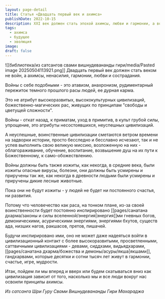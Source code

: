 ```yaml
---
layout: page-detail
title: Статья «Двадцать первый век и ахимса»
publishDate: 2022-10-15
description: XXI век должен стать эпохой ахимсы, любви и гармонии, а войны - пережитком прошлого и признаком деградации цивилизации. Воинственность ведет к регрессу и блокирует контакт с высшими, просветленными мирами, тогда как только ненасилие открывает путь к развитию и счастью. Судьба человечества зависит от освоения принципов ахимсы каждым человеком и обществом в целом.
tags:
  - ахимса
  - будущее
  - эволюция
image: 
draft: false
---
```

![[библиотека/из сатсангов свами вишнудевананды гири/media/Pasted image 20250504113921.png]]
 Двадцать первый век должен стать веком не войн, а ахимсы, ненасилия, гармонии, любви и сострадания.  
  
 Войны с себе подобными - это атавизм, анахронизм, рудиментарный пережиток темного прошлого расы людей, ее дурная карма.  
  
 Это не атрибут высокоразвитых, высококультурных цивилизаций, божественно-магических рас, живущих по принципам "свободы и цветущей сложности".  
  
 Войны - откат назад, к приматам, уход в примитив, в культ грубой силы, упрощение, это атрибуты несостоявшихся, неуспешных цивилизаций.  
  
 А неуспешные, воинственные цивилизации сметаются ветром времени на задворки истории, просто бесследно и бесславно исчезают, так и не успев выполнить свою великую миссию, возложенную на них - облагораживание, обучение, воспитание, возвышение душ на их пути к Божественному, к само-обожествлению.  
  
 Войны должны быть также изжиты, как некогда, в средние века, были изжиты опасные вирусы, болезни, они должны быть усмирены и приручены так же, как некогда в древности людьми были усмирены и приручены дикие лесные животные.  
  
 Пока они не будут изжиты - у людей не будет ни постоянного счастья, ни развития.  
  
 Потому что человечество как раса, на тонком плане, из-за своей воинственности будет постоянно инспирировано [[pages/санатана дхарма/законы и силы вселенной/энергия|энергия]]ми гневных богов, демоническими, асурическими энергиями, энергиями бхутов, существ ада, низших нагов, ракшасов, претов, пишачей.  
  
 Будучи инспирировано ими, оно не может даже надеяться войти в цивилизационный контакт с более высокоразвитыми, просветленными, саттвичными цивилизациями - девами, сиддхами, видьядхарами, [[pages/санатана дхарма/божества и демоны/асуры/якша|якшами]], гандхарвами, которые десятки и сотни тысяч лет живут в гармонии, счастье, игре, мудрости.  
  
 Итак, пойдем ли мы вперед и вверх или будем скатываться вниз как цивилизация зависит от того, насколько мы и все люди вокруг нас освоили принципы ахимсы.

*Из сатсанга Шри Гуру Свами Вишнудевананды Гири Махараджа*
